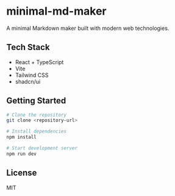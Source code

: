 # minimal-md-maker

A minimal Markdown maker built with modern web technologies.

## Tech Stack

- React + TypeScript
- Vite
- Tailwind CSS
- shadcn/ui

## Getting Started

```bash
# Clone the repository
git clone <repository-url>

# Install dependencies
npm install

# Start development server
npm run dev
```

## License

MIT
